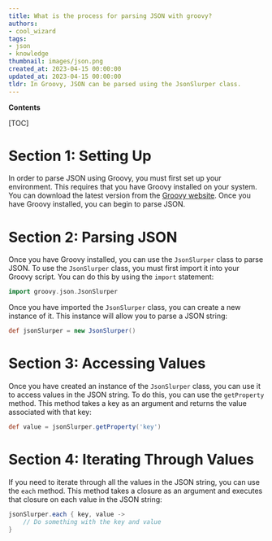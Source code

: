 ```yaml
---
title: What is the process for parsing JSON with groovy?
authors:
- cool_wizard
tags:
- json
- knowledge
thumbnail: images/json.png
created_at: 2023-04-15 00:00:00
updated_at: 2023-04-15 00:00:00
tldr: In Groovy, JSON can be parsed using the JsonSlurper class.
---
```


**Contents**

[TOC]

# Section 1: Setting Up

In order to parse JSON using Groovy, you must first set up your environment. This requires that you have Groovy installed on your system. You can download the latest version from the [Groovy website](http://groovy-lang.org/download.html). Once you have Groovy installed, you can begin to parse JSON.

# Section 2: Parsing JSON

Once you have Groovy installed, you can use the `JsonSlurper` class to parse JSON. To use the `JsonSlurper` class, you must first import it into your Groovy script. You can do this by using the `import` statement:

```groovy
import groovy.json.JsonSlurper
```

Once you have imported the `JsonSlurper` class, you can create a new instance of it. This instance will allow you to parse a JSON string:

```groovy
def jsonSlurper = new JsonSlurper()
```

# Section 3: Accessing Values

Once you have created an instance of the `JsonSlurper` class, you can use it to access values in the JSON string. To do this, you can use the `getProperty` method. This method takes a key as an argument and returns the value associated with that key:

```groovy
def value = jsonSlurper.getProperty('key')
```

# Section 4: Iterating Through Values

If you need to iterate through all the values in the JSON string, you can use the `each` method. This method takes a closure as an argument and executes that closure on each value in the JSON string:

```groovy
jsonSlurper.each { key, value ->
    // Do something with the key and value
}
```
